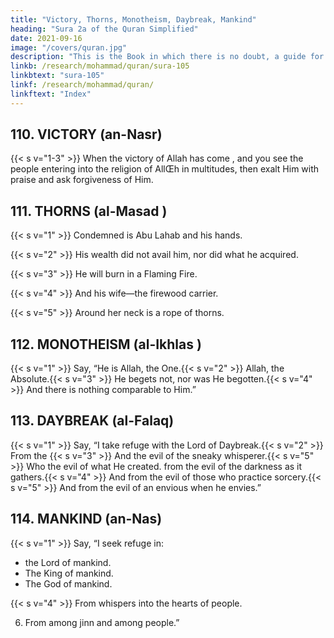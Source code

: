 ```yaml
---
title: "Victory, Thorns, Monotheism, Daybreak, Mankind"
heading: "Sura 2a of the Quran Simplified"
date: 2021-09-16
image: "/covers/quran.jpg"
description: "This is the Book in which there is no doubt, a guide for the righteous."
linkb: /research/mohammad/quran/sura-105
linkbtext: "sura-105"
linkf: /research/mohammad/quran/
linkftext: "Index"
---
```



## 110. VICTORY (an-Nasr)

{{< s v="1-3" >}} When the victory of Allah has come <!-- and the conquest -->, and you see the people entering into the religion of AllŒh in multitudes, then exalt Him with praise and ask forgiveness of Him. 

<!-- Let
them worship the Lord of this House.{{< s v="4" >}}  Who has fed them against hunger, and has
secured them against fear. -->


## 111. THORNS (al-Masad )

{{< s v="1" >}}  Condemned is Abu Lahab and his hands. 

{{< s v="2" >}}  His wealth did not avail him, nor did what he acquired. 

{{< s v="3" >}}  He will burn in a Flaming Fire.

{{< s v="4" >}}  And his wife—the firewood carrier.

{{< s v="5" >}}  Around her neck is a rope of thorns.


## 112. MONOTHEISM (al-Ikhlas )

{{< s v="1" >}}  Say, “He is Allah, the One.{{< s v="2" >}}  Allah, the Absolute.{{< s v="3" >}}  He begets not, nor was He begotten.{{< s v="4" >}}  And there is nothing comparable to Him.”


## 113. DAYBREAK (al-Falaq)

{{< s v="1" >}}  Say, “I take refuge with the Lord of Daybreak.{{< s v="2" >}}  From the {{< s v="3" >}}  And
the evil of the sneaky whisperer.{{< s v="5" >}}  Who the evil of what He created. 
from the evil of the darkness as it gathers.{{< s v="4" >}}  And from the evil of those who practice sorcery.{{< s v="5" >}}  And from the evil of an envious when he envies.”


## 114. MANKIND (an-Nas)

{{< s v="1" >}}  Say, “I seek refuge in:
- the Lord of mankind.
- The King of mankind.
- The God of mankind.

{{< s v="4" >}}  From whispers into the hearts of people.

6. From among jinn and among people.”

